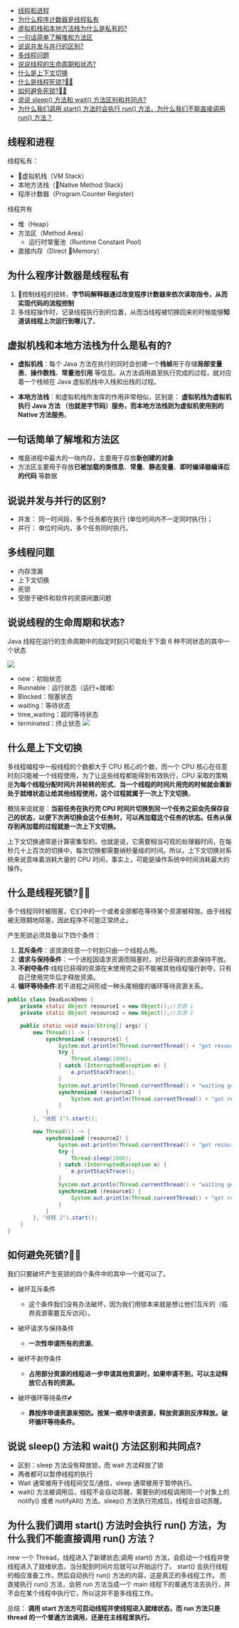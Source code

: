 
<!-- @import "[TOC]" {cmd="toc" depthFrom=1 depthTo=6 orderedList=false} -->
<!-- code_chunk_output -->

* [线程和进程](#线程和进程)
* [为什么程序计数器是线程私有](#为什么程序计数器是线程私有)
* [虚拟机栈和本地方法栈为什么是私有的?](#虚拟机栈和本地方法栈为什么是私有的)
* [一句话简单了解堆和方法区](#一句话简单了解堆和方法区)
* [说说并发与并行的区别?](#说说并发与并行的区别)
* [多线程问题](#多线程问题)
* [说说线程的生命周期和状态?](#说说线程的生命周期和状态)
* [什么是上下文切换](#什么是上下文切换)
* [什么是线程死锁?🦍💖](#什么是线程死锁)
* [如何避免死锁?🦍💖](#如何避免死锁)
* [说说 sleep() 方法和 wait() 方法区别和共同点?](#说说-sleep-方法和-wait-方法区别和共同点)
* [为什么我们调用 start() 方法时会执行 run() 方法，为什么我们不能直接调用 run() 方法？](#为什么我们调用-start-方法时会执行-run-方法为什么我们不能直接调用-run-方法)

<!-- /code_chunk_output -->

## 线程和进程
线程私有：
- 虚拟机栈（VM Stack）
- 本地方法栈（Native Method Stack)
- 程序计数器（Program Counter Register)

线程共有
- 堆（Heap）
- 方法区（Method Area）
  - 运行时常量池（Runtime Constant Pool)
- 直接内存（Direct Memory）

## 为什么程序计数器是线程私有
1. 控制线程的扭转，**字节码解释器通过改变程序计数器来依次读取指令，从而实现代码的流程控制**
2. 多线程操作时，记录线程执行到的位置，从而当线程被切换回来的时候能够**知道该线程上次运行到哪儿了**。

## 虚拟机栈和本地方法栈为什么是私有的?

- **虚拟机栈**：每个 Java 方法在执行的同时会创建一个**栈帧**用于存储**局部变量表**、**操作数栈**、**常量池引用** 等信息。从方法调用直至执行完成的过程，就对应着一个栈帧在 Java 虚拟机栈中入栈和出栈的过程。

- **本地方法栈**：和虚拟机栈所发挥的作用非常相似，区别是： **虚拟机栈为虚拟机执行 Java 方法 （也就是字节码）服务，而本地方法栈则为虚拟机使用到的 Native 方法服务**。

## 一句话简单了解堆和方法区
- 堆是进程中最大的一块内存，主要用于存放**新创建的对象**
- 方法区主要用于存放**已被加载的类信息**、**常量**、**静态变量**、**即时编译器编译后的代码** 等数据

## 说说并发与并行的区别?
- 并发： 同一时间段，多个任务都在执行 (单位时间内不一定同时执行)；
- 并行： 单位时间内，多个任务同时执行。

## 多线程问题
- 内存泄漏
- 上下文切换
- 死锁
- 受限于硬件和软件的资源闲置问题

## 说说线程的生命周期和状态?
Java 线程在运行的生命周期中的指定时刻只可能处于下面 6 种不同状态的其中一个状态

![](assets/markdown-img-paste-20190617152618885.png)
- new：初始状态
- Runnable：运行状态（运行+就绪）
- Blocked：阻塞状态
- waiting：等待状态
- time_waiting：超时等待状态
- terminated：终止状态
![](assets/markdown-img-paste-20190617152953285.png)

## 什么是上下文切换

多线程编程中一般线程的个数都大于 CPU 核心的个数，而一个 CPU 核心在任意时刻只能被一个线程使用，为了让这些线程都能得到有效执行，CPU 采取的策略是**为每个线程分配时间片并轮转的形式**。**当一个线程的时间片用完的时候就会重新处于就绪状态让给其他线程使用，这个过程就属于一次上下文切换**。

概括来说就是：**当前任务在执行完 CPU 时间片切换到另一个任务之前会先保存自己的状态，以便下次再切换会这个任务时，可以再加载这个任务的状态。任务从保存到再加载的过程就是一次上下文切换。**

上下文切换通常是计算密集型的。也就是说，它需要相当可观的处理器时间，在每秒几十上百次的切换中，每次切换都需要纳秒量级的时间。所以，上下文切换对系统来说意味着消耗大量的 CPU 时间，事实上，可能是操作系统中时间消耗最大的操作。

## 什么是线程死锁?🦍💖
多个线程同时被阻塞，它们中的一个或者全部都在等待某个资源被释放。由于线程被无限期地阻塞，因此程序不可能正常终止。

产生死锁必须具备以下四个条件：
1. **互斥条件**：该资源任意一个时刻只由一个线程占用。
2. **请求与保持条件**：一个进程因请求资源而阻塞时，对已获得的资源保持不放。
3. **不剥夺条件**:线程已获得的资源在末使用完之前不能被其他线程强行剥夺，只有自己使用完毕后才释放资源。
4. **循环等待条件**:若干进程之间形成一种头尾相接的循环等待资源关系。
```java
public class DeadLockDemo {
    private static Object resource1 = new Object();//资源 1
    private static Object resource2 = new Object();//资源 2

    public static void main(String[] args) {
        new Thread(() -> {
            synchronized (resource1) {
                System.out.println(Thread.currentThread() + "get resource1");
                try {
                    Thread.sleep(1000);
                } catch (InterruptedException e) {
                    e.printStackTrace();
                }
                System.out.println(Thread.currentThread() + "waiting get resource2");
                synchronized (resource2) {
                    System.out.println(Thread.currentThread() + "get resource2");
                }
            }
        }, "线程 1").start();

        new Thread(() -> {
            synchronized (resource2) {
                System.out.println(Thread.currentThread() + "get resource2");
                try {
                    Thread.sleep(1000);
                } catch (InterruptedException e) {
                    e.printStackTrace();
                }
                System.out.println(Thread.currentThread() + "waiting get resource1");
                synchronized (resource1) {
                    System.out.println(Thread.currentThread() + "get resource1");
                }
            }
        }, "线程 2").start();
    }
}
```

## 如何避免死锁?🦍💖
我们只要破坏产生死锁的四个条件中的其中一个就可以了。

- 破坏互斥条件
  - 这个条件我们没有办法破坏，因为我们用锁本来就是想让他们互斥的（临界资源需要互斥访问）。

- 破坏请求与保持条件
  - **一次性申请所有的资源**。

- 破坏不剥夺条件
  - **占用部分资源的线程进一步申请其他资源时，如果申请不到，可以主动释放它占有的资源。**

- 破坏循环等待条件💕
  - **靠按序申请资源来预防。按某一顺序申请资源，释放资源则反序释放。破坏循环等待条件。**

## 说说 sleep() 方法和 wait() 方法区别和共同点?
- 区别：sleep 方法没有释放锁，而 wait 方法释放了锁
- 两者都可以暂停线程的执行
- Wait 通常被用于线程间交互/通信，sleep 通常被用于暂停执行。
- wait() 方法被调用后，线程不会自动苏醒，需要别的线程调用同一个对象上的 notify() 或者 notifyAll() 方法。sleep() 方法执行完成后，线程会自动苏醒。

## 为什么我们调用 start() 方法时会执行 run() 方法，为什么我们不能直接调用 run() 方法？

new 一个 Thread，线程进入了新建状态;调用 start() 方法，会启动一个线程并使线程进入了就绪状态，当分配到时间片后就可以开始运行了。 start() 会执行线程的相应准备工作，然后自动执行 run() 方法的内容，这是真正的多线程工作。 而直接执行 run() 方法，会把 run 方法当成一个 main 线程下的普通方法去执行，并不会在某个线程中执行它，所以这并不是多线程工作。

总结： **调用 start 方法方可启动线程并使线程进入就绪状态，而 run 方法只是 thread 的一个普通方法调用，还是在主线程里执行。**
